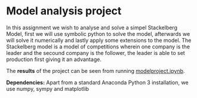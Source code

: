 # Model analysis project

In this assignment we wish to analyse and solve a simpel Stackelberg Model, first we will use symbolic python to solve the model, afterwards we will solve it numerically and lastly apply some extensions to the model.
The Stackelberg model is a model of competitions wherein one company is the leader and the secound company is the follower, the leader is able to set production first giving it an advantage.

The **results** of the project can be seen from running [modelproject.ipynb](modelproject.ipynb).

**Dependencies:** Apart from a standard Anaconda Python 3 installation, we use numpy, sympy and matplotlib